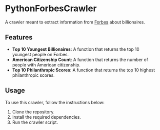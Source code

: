# PythonForbesCrawler
A crawler meant to extract information from [Forbes](https://www.forbes.com) about billionaires.

## Features

- **Top 10 Youngest Billionaires**: A function that returns the top 10 youngest people on Forbes.
- **American Citizenship Count**: A function that returns the number of people with American citizenship.
- **Top 10 Philanthropic Scores**: A function that returns the top 10 highest philanthropic scores.

## Usage

To use this crawler, follow the instructions below:

1. Clone the repository.
2. Install the required dependencies.
3. Run the crawler script.



